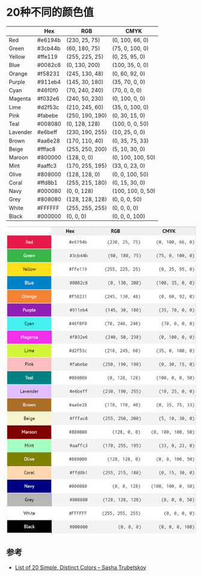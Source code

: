 # 20种不同的颜色值

|          | Hex     | RGB             | CMYK              |
|----------|---------|-----------------|-------------------|
| Red      | #e6194b | (230, 25, 75)   | (0, 100, 66, 0)   |
| Green    | #3cb44b | (60, 180, 75)   | (75, 0, 100, 0)   |
| Yellow   | #ffe119 | (255, 225, 25)  | (0, 25, 95, 0)    |
| Blue     | #0082c8 | (0, 130, 200)   | (100, 35, 0, 0)   |
| Orange   | #f58231 | (245, 130, 48)  | (0, 60, 92, 0)    |
| Purple   | #911eb4 | (145, 30, 180)  | (35, 70, 0, 0)    |
| Cyan     | #46f0f0 | (70, 240, 240)  | (70, 0, 0, 0)     |
| Magenta  | #f032e6 | (240, 50, 230)  | (0, 100, 0, 0)    |
| Lime     | #d2f53c | (210, 245, 60)  | (35, 0, 100, 0)   |
| Pink     | #fabebe | (250, 190, 190) | (0, 30, 15, 0)    |
| Teal     | #008080 | (0, 128, 128)   | (100, 0, 0, 50)   |
| Lavender | #e6beff | (230, 190, 255) | (10, 25, 0, 0)    |
| Brown    | #aa6e28 | (170, 110, 40)  | (0, 35, 75, 33)   |
| Beige    | #fffac8 | (255, 250, 200) | (5, 10, 30, 0)    |
| Maroon   | #800000 | (128, 0, 0)     | (0, 100, 100, 50) |
| Mint     | #aaffc3 | (170, 255, 195) | (33, 0, 23, 0)    |
| Olive    | #808000 | (128, 128, 0)   | (0, 0, 100, 50)   |
| Coral    | #ffd8b1 | (255, 215, 180) | (0, 15, 30, 0)    |
| Navy     | #000080 | (0, 0, 128)     | (100, 100, 0, 50) |
| Grey     | #808080 | (128, 128, 128) | (0, 0, 0, 50)     |
| White    | #FFFFFF | (255, 255, 255) | (0, 0, 0, 0)      |
| Black    | #000000 | (0, 0, 0)       | (0, 0, 0, 100)    |

![](assets/20zhongbutongdeyansezhi/2018-05-26-17-53-24.png)

## 参考

* [List of 20 Simple, Distinct Colors – Sasha Trubetskoy](https://sashat.me/2017/01/11/list-of-20-simple-distinct-colors/)